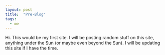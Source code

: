 ```yaml
---
layout: post
title:  "Pre-Blog"
tags:
  - me
---
```


Hi. This would be my first site. I will be posting random stuff on this site, anything under the Sun (or maybe even beyond the Sun). I will be updating this site if I have the time.
